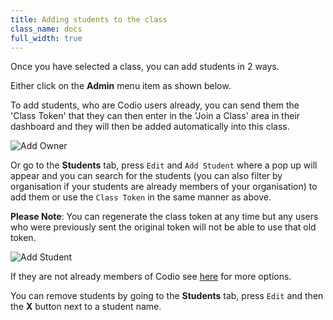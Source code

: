 ```yaml
---
title: Adding students to the class
class_name: docs
full_width: true
---
```


Once you have selected a class, you can add students in 2 ways.

Either click on the **Admin** menu item as shown below.

To add students, who are Codio users already, you can send them the 'Class Token' that they can then enter in the 'Join a Class' area in their dashboard and they will then be added automatically into this class.

![Add Owner](/img/docs/organisation_addmanually.png)

Or go to the **Students** tab, press `Edit` and `Add Student` where a pop up will appear and you can search for the students (you can also filter by organisation if your students are already members of your organisation) to add them or use the `Class Token` in the same manner as above.

**Please Note**: You can regenerate the class token at any time but any users who were previously sent the original token will not be able to use that old token.

![Add Student](/img/docs/studentsadd.png)

If they are not already members of Codio see [here](/docs/dashboard/organizations/adding-members/) for more options.


You can remove students by going to the **Students** tab, press `Edit` and then the **X** button next to a student name.

